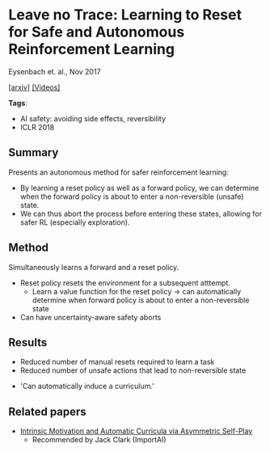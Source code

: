 # Leave no Trace: Learning to Reset for Safe and Autonomous Reinforcement Learning

Eysenbach et. al., Nov 2017

[[arxiv]](https://arxiv.org/abs/1711.06782) [[Videos]](https://sites.google.com/site/mlleavenotrace/)

**Tags**: 
- AI safety: avoiding side effects, reversibility
- ICLR 2018

## Summary

Presents an autonomous method for safer reinforcement learning: 
- By learning a reset policy as well as a forward policy, we can determine when the forward policy is about to enter a non-reversible (unsafe) state. 
- We can thus abort the process before entering these states, allowing for safer RL (especially exploration).


## Method

Simultaneously learns a forward and a reset policy.
- Reset policy resets the environment for a subsequent atttempt.
	- Learn a value function for the reset policy -> can automatically determine when forward policy is about to enter a non-reversible state
- Can have uncertainty-aware safety aborts

## Results

<!--TODO: what is a manual reset? ok i think i get it, might expand on this after reading paper-->
- Reduced number of manual resets required to learn a task
- Reduced number of unsafe actions that lead to non-reversible state
<!--TODO: the curriculum stuff -->
- 'Can automatically induce a curriculum.'

## Related papers
- [Intrinsic Motivation and Automatic Curricula via Asymmetric Self-Play](https://arxiv.org/abs/1703.05407)
	- Recommended by Jack Clark (ImportAI)